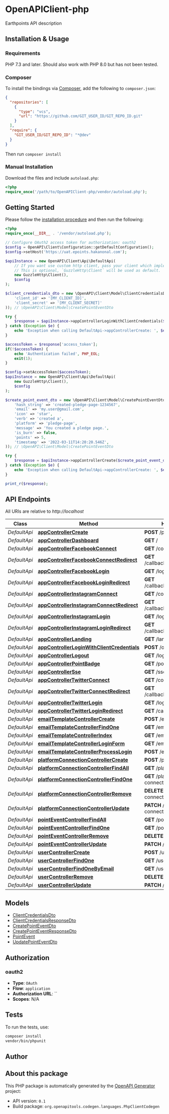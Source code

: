 # OpenAPIClient-php

Earthpoints API description


## Installation & Usage

### Requirements

PHP 7.3 and later.
Should also work with PHP 8.0 but has not been tested.

### Composer

To install the bindings via [Composer](https://getcomposer.org/), add the following to `composer.json`:

```json
{
  "repositories": [
    {
      "type": "vcs",
      "url": "https://github.com/GIT_USER_ID/GIT_REPO_ID.git"
    }
  ],
  "require": {
    "GIT_USER_ID/GIT_REPO_ID": "*@dev"
  }
}
```

Then run `composer install`

### Manual Installation

Download the files and include `autoload.php`:

```php
<?php
require_once('/path/to/OpenAPIClient-php/vendor/autoload.php');
```

## Getting Started

Please follow the [installation procedure](#installation--usage) and then run the following:

```php
<?php
require_once(__DIR__ . '/vendor/autoload.php');

// Configure OAuth2 access token for authorization: oauth2
$config = OpenAPI\Client\Configuration::getDefaultConfiguration();
$config->setHost('https://uat.epoints.hakanonal.com');

$apiInstance = new OpenAPI\Client\Api\DefaultApi(
    // If you want use custom http client, pass your client which implements `GuzzleHttp\ClientInterface`.
    // This is optional, `GuzzleHttp\Client` will be used as default.
    new GuzzleHttp\Client(),
    $config
);

$client_crendentials_dto = new \OpenAPI\Client\Model\ClientCredentialsDto(array(
    'client_id' => '[MY_CLIENT_ID]',
    'client_secret' => '[MY_CLIENT_SECRET]'
)); // \OpenAPI\Client\Model\CreatePointEventDto

try {
    $response = $apiInstance->appControllerLoginWithClientCredentials($client_crendentials_dto);
} catch (Exception $e) {
    echo 'Exception when calling DefaultApi->appControllerCreate: ', $e->getMessage(), PHP_EOL;
}

$accessToken = $response['access_token'];
if(!$accessToken) {
    echo 'Authentication failed', PHP_EOL;
    exit(1);
}

$config->setAccessToken($accessToken);
$apiInstance = new OpenAPI\Client\Api\DefaultApi(
    new GuzzleHttp\Client(),
    $config
);

$create_point_event_dto = new \OpenAPI\Client\Model\CreatePointEventDto(array(
    'hash_string' => 'created-pledge-page-1234567',
    'email' => 'my.user@gmail.com',
    'icon' => 'star',
    'verb' => 'created a',
    'platform' => 'pledge-page',
    'message' => 'You created a pledge page.',
    'is_burn' => false,
    'points' => 5,
    'timestamp' => '2022-03-11T14:20:20.546Z',
)); // \OpenAPI\Client\Model\CreatePointEventDto

try {
    $response = $apiInstance->appControllerCreate($create_point_event_dto);
} catch (Exception $e) {
    echo 'Exception when calling DefaultApi->appControllerCreate: ', $e->getMessage(), PHP_EOL;
}

print_r($response);

```

## API Endpoints

All URIs are relative to *http://localhost*

Class | Method | HTTP request | Description
------------ | ------------- | ------------- | -------------
*DefaultApi* | [**appControllerCreate**](docs/Api/DefaultApi.md#appcontrollercreate) | **POST** /point-event | 
*DefaultApi* | [**appControllerDashboard**](docs/Api/DefaultApi.md#appcontrollerdashboard) | **GET** / | 
*DefaultApi* | [**appControllerFacebookConnect**](docs/Api/DefaultApi.md#appcontrollerfacebookconnect) | **GET** /connect/facebook | 
*DefaultApi* | [**appControllerFacebookConnectRedirect**](docs/Api/DefaultApi.md#appcontrollerfacebookconnectredirect) | **GET** /callback/facebook/connect | 
*DefaultApi* | [**appControllerFacebookLogin**](docs/Api/DefaultApi.md#appcontrollerfacebooklogin) | **GET** /login/facebook | 
*DefaultApi* | [**appControllerFacebookLoginRedirect**](docs/Api/DefaultApi.md#appcontrollerfacebookloginredirect) | **GET** /callback/facebook/login | 
*DefaultApi* | [**appControllerInstagramConnect**](docs/Api/DefaultApi.md#appcontrollerinstagramconnect) | **GET** /connect/instagram | 
*DefaultApi* | [**appControllerInstagramConnectRedirect**](docs/Api/DefaultApi.md#appcontrollerinstagramconnectredirect) | **GET** /callback/instagram/connect | 
*DefaultApi* | [**appControllerInstagramLogin**](docs/Api/DefaultApi.md#appcontrollerinstagramlogin) | **GET** /login/instagram | 
*DefaultApi* | [**appControllerInstagramLoginRedirect**](docs/Api/DefaultApi.md#appcontrollerinstagramloginredirect) | **GET** /callback/instagram/login | 
*DefaultApi* | [**appControllerLanding**](docs/Api/DefaultApi.md#appcontrollerlanding) | **GET** /landing | 
*DefaultApi* | [**appControllerLoginWithClientCredentials**](docs/Api/DefaultApi.md#appcontrollerloginwithclientcredentials) | **POST** /oauth/token | 
*DefaultApi* | [**appControllerLogout**](docs/Api/DefaultApi.md#appcontrollerlogout) | **GET** /logout | 
*DefaultApi* | [**appControllerPointBadge**](docs/Api/DefaultApi.md#appcontrollerpointbadge) | **GET** /point-badge | 
*DefaultApi* | [**appControllerSse**](docs/Api/DefaultApi.md#appcontrollersse) | **GET** /sse | 
*DefaultApi* | [**appControllerTwitterConnect**](docs/Api/DefaultApi.md#appcontrollertwitterconnect) | **GET** /connect/twitter | 
*DefaultApi* | [**appControllerTwitterConnectRedirect**](docs/Api/DefaultApi.md#appcontrollertwitterconnectredirect) | **GET** /callback/twitter/connect | 
*DefaultApi* | [**appControllerTwitterLogin**](docs/Api/DefaultApi.md#appcontrollertwitterlogin) | **GET** /login/twitter | 
*DefaultApi* | [**appControllerTwitterLoginRedirect**](docs/Api/DefaultApi.md#appcontrollertwitterloginredirect) | **GET** /callback/twitter/login | 
*DefaultApi* | [**emailTemplateControllerCreate**](docs/Api/DefaultApi.md#emailtemplatecontrollercreate) | **POST** /email-template/{key} | 
*DefaultApi* | [**emailTemplateControllerFindOne**](docs/Api/DefaultApi.md#emailtemplatecontrollerfindone) | **GET** /email-template/{key} | 
*DefaultApi* | [**emailTemplateControllerIndex**](docs/Api/DefaultApi.md#emailtemplatecontrollerindex) | **GET** /email-template | 
*DefaultApi* | [**emailTemplateControllerLoginForm**](docs/Api/DefaultApi.md#emailtemplatecontrollerloginform) | **GET** /email-template/login | 
*DefaultApi* | [**emailTemplateControllerProcessLogin**](docs/Api/DefaultApi.md#emailtemplatecontrollerprocesslogin) | **POST** /email-template | 
*DefaultApi* | [**platformConnectionControllerCreate**](docs/Api/DefaultApi.md#platformconnectioncontrollercreate) | **POST** /platform-connection | 
*DefaultApi* | [**platformConnectionControllerFindAll**](docs/Api/DefaultApi.md#platformconnectioncontrollerfindall) | **GET** /platform-connection | 
*DefaultApi* | [**platformConnectionControllerFindOne**](docs/Api/DefaultApi.md#platformconnectioncontrollerfindone) | **GET** /platform-connection/{id} | 
*DefaultApi* | [**platformConnectionControllerRemove**](docs/Api/DefaultApi.md#platformconnectioncontrollerremove) | **DELETE** /platform-connection/{id} | 
*DefaultApi* | [**platformConnectionControllerUpdate**](docs/Api/DefaultApi.md#platformconnectioncontrollerupdate) | **PATCH** /platform-connection/{id} | 
*DefaultApi* | [**pointEventControllerFindAll**](docs/Api/DefaultApi.md#pointeventcontrollerfindall) | **GET** /point-event | 
*DefaultApi* | [**pointEventControllerFindOne**](docs/Api/DefaultApi.md#pointeventcontrollerfindone) | **GET** /point-event/{id} | 
*DefaultApi* | [**pointEventControllerRemove**](docs/Api/DefaultApi.md#pointeventcontrollerremove) | **DELETE** /point-event/{id} | 
*DefaultApi* | [**pointEventControllerUpdate**](docs/Api/DefaultApi.md#pointeventcontrollerupdate) | **PATCH** /point-event/{id} | 
*DefaultApi* | [**userControllerCreate**](docs/Api/DefaultApi.md#usercontrollercreate) | **POST** /user | 
*DefaultApi* | [**userControllerFindOne**](docs/Api/DefaultApi.md#usercontrollerfindone) | **GET** /user/{id} | 
*DefaultApi* | [**userControllerFindOneByEmail**](docs/Api/DefaultApi.md#usercontrollerfindonebyemail) | **GET** /user/byEmail/{email} | 
*DefaultApi* | [**userControllerRemove**](docs/Api/DefaultApi.md#usercontrollerremove) | **DELETE** /user/{id} | 
*DefaultApi* | [**userControllerUpdate**](docs/Api/DefaultApi.md#usercontrollerupdate) | **PATCH** /user/{id} | 

## Models

- [ClientCredentialsDto](docs/Model/ClientCredentialsDto.md)
- [ClientCredentialsResponseDto](docs/Model/ClientCredentialsResponseDto.md)
- [CreatePointEventDto](docs/Model/CreatePointEventDto.md)
- [CreatePointEventResponseDto](docs/Model/CreatePointEventResponseDto.md)
- [PointEvent](docs/Model/PointEvent.md)
- [UpdatePointEventDto](docs/Model/UpdatePointEventDto.md)

## Authorization

### oauth2

- **Type**: `OAuth`
- **Flow**: `application`
- **Authorization URL**: ``
- **Scopes**: N/A

## Tests

To run the tests, use:

```bash
composer install
vendor/bin/phpunit
```

## Author



## About this package

This PHP package is automatically generated by the [OpenAPI Generator](https://openapi-generator.tech) project:

- API version: `0.1`
- Build package: `org.openapitools.codegen.languages.PhpClientCodegen`
